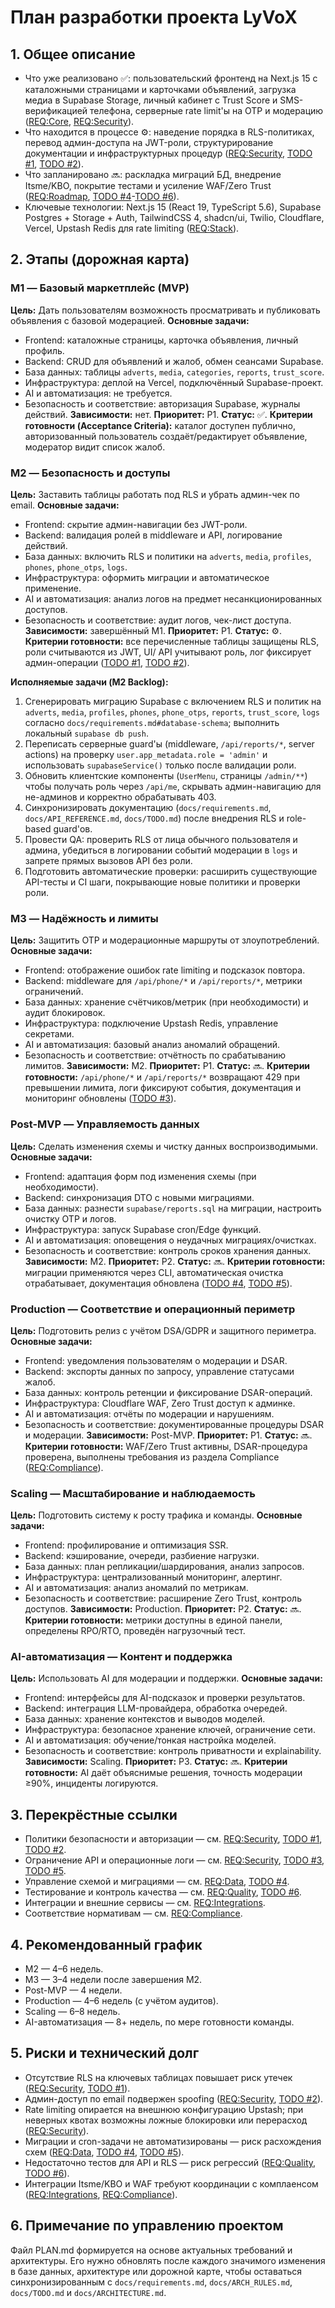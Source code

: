 # План разработки проекта LyVoX

## 1. Общее описание
- Что уже реализовано ✅: пользовательский фронтенд на Next.js 15 с каталожными страницами и карточками объявлений, загрузка медиа в Supabase Storage, личный кабинет с Trust Score и SMS-верификацией телефона, серверные rate limit'ы на OTP и модерацию ([REQ:Core], [REQ:Security]).
- Что находится в процессе ⚙️: наведение порядка в RLS-политиках, перевод админ-доступа на JWT-роли, структурирование документации и инфраструктурных процедур ([REQ:Security], [TODO #1], [TODO #2]).
- Что запланировано 🔜: раскладка миграций БД, внедрение Itsme/KBO, покрытие тестами и усиление WAF/Zero Trust ([REQ:Roadmap], [TODO #4]-[TODO #6]).
- Ключевые технологии: Next.js 15 (React 19, TypeScript 5.6), Supabase Postgres + Storage + Auth, TailwindCSS 4, shadcn/ui, Twilio, Cloudflare, Vercel, Upstash Redis для rate limiting ([REQ:Stack]).

## 2. Этапы (дорожная карта)
### M1 — Базовый маркетплейс (MVP)
**Цель:** Дать пользователям возможность просматривать и публиковать объявления с базовой модерацией.
**Основные задачи:**
- Frontend: каталожные страницы, карточка объявления, личный профиль.
- Backend: CRUD для объявлений и жалоб, обмен сеансами Supabase.
- База данных: таблицы `adverts`, `media`, `categories`, `reports`, `trust_score`.
- Инфраструктура: деплой на Vercel, подключённый Supabase-проект.
- AI и автоматизация: не требуется.
- Безопасность и соответствие: авторизация Supabase, журналы действий.
**Зависимости:** нет.
**Приоритет:** P1.
**Статус:** ✅.
**Критерии готовности (Acceptance Criteria):** каталог доступен публично, авторизованный пользователь создаёт/редактирует объявление, модератор видит список жалоб.

### M2 — Безопасность и доступы
**Цель:** Заставить таблицы работать под RLS и убрать админ-чек по email.
**Основные задачи:**
- Frontend: скрытие админ-навигации без JWT-роли.
- Backend: валидация ролей в middleware и API, логирование действий.
- База данных: включить RLS и политики на `adverts`, `media`, `profiles`, `phones`, `phone_otps`, `logs`.
- Инфраструктура: оформить миграции и автоматическое применение.
- AI и автоматизация: анализ логов на предмет несанкционированных доступов.
- Безопасность и соответствие: аудит логов, чек-лист доступа.
**Зависимости:** завершённый M1.
**Приоритет:** P1.
**Статус:** ⚙️.
**Критерии готовности:** все перечисленные таблицы защищены RLS, роли считываются из JWT, UI/ API учитывают роль, лог фиксирует админ-операции ([TODO #1], [TODO #2]).

**Исполняемые задачи (M2 Backlog):**
1. Сгенерировать миграцию Supabase с включением RLS и политик на `adverts`, `media`, `profiles`, `phones`, `phone_otps`, `reports`, `trust_score`, `logs` согласно `docs/requirements.md#database-schema`; выполнить локальный `supabase db push`.
2. Переписать серверные guard'ы (middleware, `/api/reports/*`, server actions) на проверку `user.app_metadata.role = 'admin'` и использовать `supabaseService()` только после валидации роли.
3. Обновить клиентские компоненты (`UserMenu`, страницы `/admin/**`) чтобы получать роль через `/api/me`, скрывать админ-навигацию для не-админов и корректно обрабатывать 403.
4. Синхронизировать документацию (`docs/requirements.md`, `docs/API_REFERENCE.md`, `docs/TODO.md`) после внедрения RLS и role-based guard'ов.
5. Провести QA: проверить RLS от лица обычного пользователя и админа, убедиться в логировании событий модерации в `logs` и запрете прямых вызовов API без роли.
6. Подготовить автоматические проверки: расширить существующие API-тесты и CI шаги, покрывающие новые политики и проверки роли.


### M3 — Надёжность и лимиты
**Цель:** Защитить OTP и модерационные маршруты от злоупотреблений.
**Основные задачи:**
- Frontend: отображение ошибок rate limiting и подсказок повтора.
- Backend: middleware для `/api/phone/*` и `/api/reports/*`, метрики ограничений.
- База данных: хранение счётчиков/метрик (при необходимости) и аудит блокировок.
- Инфраструктура: подключение Upstash Redis, управление секретами.
- AI и автоматизация: базовый анализ аномалий обращений.
- Безопасность и соответствие: отчётность по срабатыванию лимитов.
**Зависимости:** M2.
**Приоритет:** P1.
**Статус:** 🔜.
**Критерии готовности:** `/api/phone/*` и `/api/reports/*` возвращают 429 при превышении лимита, логи фиксируют события, документация и мониторинг обновлены ([TODO #3]).

### Post-MVP — Управляемость данных
**Цель:** Сделать изменения схемы и чистку данных воспроизводимыми.
**Основные задачи:**
- Frontend: адаптация форм под изменения схемы (при необходимости).
- Backend: синхронизация DTO с новыми миграциями.
- База данных: разнести `supabase/reports.sql` на миграции, настроить очистку OTP и логов.
- Инфраструктура: запуск Supabase cron/Edge функций.
- AI и автоматизация: оповещения о неудачных миграциях/очистках.
- Безопасность и соответствие: контроль сроков хранения данных.
**Зависимости:** M2.
**Приоритет:** P2.
**Статус:** 🔜.
**Критерии готовности:** миграции применяются через CLI, автоматическая очистка отрабатывает, документация обновлена ([TODO #4], [TODO #5]).

### Production — Соответствие и операционный периметр
**Цель:** Подготовить релиз с учётом DSA/GDPR и защитного периметра.
**Основные задачи:**
- Frontend: уведомления пользователям о модерации и DSAR.
- Backend: экспорты данных по запросу, управление статусами жалоб.
- База данных: контроль ретенции и фиксирование DSAR-операций.
- Инфраструктура: Cloudflare WAF, Zero Trust доступ к админке.
- AI и автоматизация: отчёты по модерации и нарушениям.
- Безопасность и соответствие: документированные процедуры DSAR и модерации.
**Зависимости:** Post-MVP.
**Приоритет:** P1.
**Статус:** 🔜.
**Критерии готовности:** WAF/Zero Trust активны, DSAR-процедура проверена, выполнены требования из раздела Compliance ([REQ:Compliance]).

### Scaling — Масштабирование и наблюдаемость
**Цель:** Подготовить систему к росту трафика и команды.
**Основные задачи:**
- Frontend: профилирование и оптимизация SSR.
- Backend: кэширование, очереди, разбиение нагрузки.
- База данных: план репликации/шардирования, анализ запросов.
- Инфраструктура: централизованный мониторинг, алертинг.
- AI и автоматизация: анализ аномалий по метрикам.
- Безопасность и соответствие: расширение Zero Trust, контроль доступов.
**Зависимости:** Production.
**Приоритет:** P2.
**Статус:** 🔜.
**Критерии готовности:** метрики доступны в единой панели, определены RPO/RTO, проведён нагрузочный тест.

### AI-автоматизация — Контент и поддержка
**Цель:** Использовать AI для модерации и поддержки.
**Основные задачи:**
- Frontend: интерфейсы для AI-подсказок и проверки результатов.
- Backend: интеграция LLM-провайдера, обработка очередей.
- База данных: хранение контекстов и выводов моделей.
- Инфраструктура: безопасное хранение ключей, ограничение сети.
- AI и автоматизация: обучение/тонкая настройка моделей.
- Безопасность и соответствие: контроль приватности и explainability.
**Зависимости:** Scaling.
**Приоритет:** P3.
**Статус:** 🔜.
**Критерии готовности:** AI даёт объяснимые решения, точность модерации ≥90%, инциденты логируются.

## 3. Перекрёстные ссылки
- Политики безопасности и авторизации — см. [REQ:Security], [TODO #1], [TODO #2].
- Ограничение API и операционные логи — см. [REQ:Security], [TODO #3], [TODO #5].
- Управление схемой и миграциями — см. [REQ:Data], [TODO #4].
- Тестирование и контроль качества — см. [REQ:Quality], [TODO #6].
- Интеграции и внешние сервисы — см. [REQ:Integrations].
- Соответствие нормативам — см. [REQ:Compliance].

## 4. Рекомендованный график
- M2 — 4–6 недель.
- M3 — 3–4 недели после завершения M2.
- Post-MVP — 4 недели.
- Production — 4–6 недель (с учётом аудитов).
- Scaling — 6–8 недель.
- AI-автоматизация — 8+ недель, по мере готовности команды.

## 5. Риски и технический долг
- Отсутствие RLS на ключевых таблицах повышает риск утечек ([REQ:Security], [TODO #1]).
- Админ-доступ по email подвержен spoofing ([REQ:Security], [TODO #2]).
- Rate limiting опирается на внешнюю конфигурацию Upstash; при неверных квотах возможны ложные блокировки или перерасход ([REQ:Security]).
- Миграции и cron-задачи не автоматизированы — риск расхождения схем ([REQ:Data], [TODO #4], [TODO #5]).
- Недостаточно тестов для API и RLS — риск регрессий ([REQ:Quality], [TODO #6]).
- Интеграции Itsme/KBO и WAF требуют координации с комплаенсом ([REQ:Integrations], [REQ:Compliance]).

## 6. Примечание по управлению проектом
Файл PLAN.md формируется на основе актуальных требований и архитектуры. Его нужно обновлять после каждого значимого изменения в базе данных, архитектуре или дорожной карте, чтобы оставаться синхронизированным с `docs/requirements.md`, `docs/ARCH_RULES.md`, `docs/TODO.md` и `docs/ARCHITECTURE.md`.

[REQ:Core]: requirements.md#project-overview
[REQ:Security]: requirements.md#authorization--permissions
[REQ:Roadmap]: requirements.md#roadmap
[REQ:Stack]: requirements.md#technologies--libraries
[REQ:Data]: requirements.md#database-schema
[REQ:Quality]: requirements.md#roadmap
[REQ:Integrations]: requirements.md#infrastructure--integrations
[REQ:Compliance]: requirements.md#compliance-gdpr--dsa
[TODO #1]: TODO.md#lyvox-todo
[TODO #2]: TODO.md#lyvox-todo
[TODO #3]: TODO.md#lyvox-todo
[TODO #4]: TODO.md#lyvox-todo
[TODO #5]: TODO.md#lyvox-todo
[TODO #6]: TODO.md#lyvox-todo
